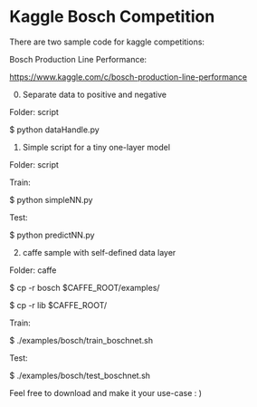 # Kaggle Bosch Competition
There are two sample code for kaggle competitions:


Bosch Production Line Performance: 

https://www.kaggle.com/c/bosch-production-line-performance


0. Separate data to positive and negative

Folder: script

$ python dataHandle.py


1. Simple script for a tiny one-layer model

Folder: script


Train:
 
$ python simpleNN.py


Test:
 
$ python predictNN.py


2. caffe sample with self-defined data layer

Folder: caffe

$ cp -r bosch $CAFFE_ROOT/examples/

$ cp -r lib $CAFFE_ROOT/


Train:

$ ./examples/bosch/train_boschnet.sh


Test:

$ ./examples/bosch/test_boschnet.sh




Feel free to download and make it your use-case : )
